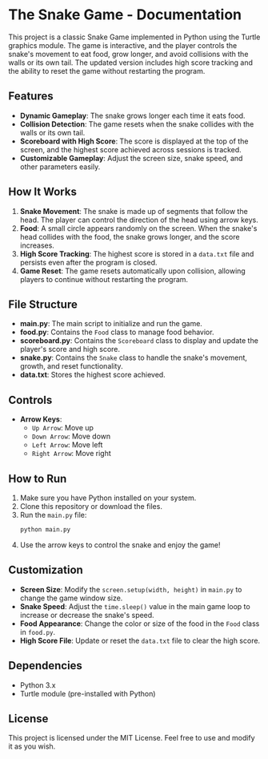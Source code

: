 # The Snake Game - Documentation

This project is a classic Snake Game implemented in Python using the Turtle graphics module. The game is interactive, and the player controls the snake's movement to eat food, grow longer, and avoid collisions with the walls or its own tail. The updated version includes high score tracking and the ability to reset the game without restarting the program.

## Features

- **Dynamic Gameplay**: The snake grows longer each time it eats food.
- **Collision Detection**: The game resets when the snake collides with the walls or its own tail.
- **Scoreboard with High Score**: The score is displayed at the top of the screen, and the highest score achieved across sessions is tracked.
- **Customizable Gameplay**: Adjust the screen size, snake speed, and other parameters easily.

## How It Works

1. **Snake Movement**: The snake is made up of segments that follow the head. The player can control the direction of the head using arrow keys.
2. **Food**: A small circle appears randomly on the screen. When the snake's head collides with the food, the snake grows longer, and the score increases.
3. **High Score Tracking**: The highest score is stored in a `data.txt` file and persists even after the program is closed.
4. **Game Reset**: The game resets automatically upon collision, allowing players to continue without restarting the program.

## File Structure

- **main.py**: The main script to initialize and run the game.
- **food.py**: Contains the `Food` class to manage food behavior.
- **scoreboard.py**: Contains the `Scoreboard` class to display and update the player's score and high score.
- **snake.py**: Contains the `Snake` class to handle the snake's movement, growth, and reset functionality.
- **data.txt**: Stores the highest score achieved.

## Controls

- **Arrow Keys**:
  - `Up Arrow`: Move up
  - `Down Arrow`: Move down
  - `Left Arrow`: Move left
  - `Right Arrow`: Move right

## How to Run

1. Make sure you have Python installed on your system.
2. Clone this repository or download the files.
3. Run the `main.py` file:
   ```bash
   python main.py
   ```
4. Use the arrow keys to control the snake and enjoy the game!

## Customization

- **Screen Size**: Modify the `screen.setup(width, height)` in `main.py` to change the game window size.
- **Snake Speed**: Adjust the `time.sleep()` value in the main game loop to increase or decrease the snake's speed.
- **Food Appearance**: Change the color or size of the food in the `Food` class in `food.py`.
- **High Score File**: Update or reset the `data.txt` file to clear the high score.

## Dependencies

- Python 3.x
- Turtle module (pre-installed with Python)

## License

This project is licensed under the MIT License. Feel free to use and modify it as you wish.



